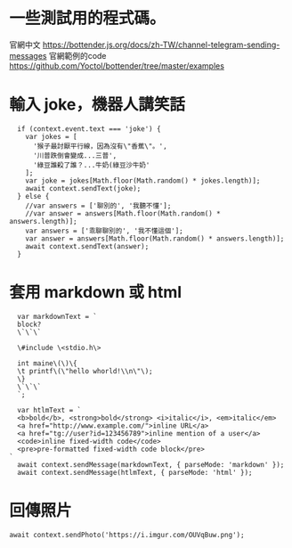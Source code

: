 # 一些測試用的程式碼。
官網中文 https://bottender.js.org/docs/zh-TW/channel-telegram-sending-messages
官網範例的code https://github.com/Yoctol/bottender/tree/master/examples

# 輸入 joke，機器人講笑話
```
  if (context.event.text === 'joke') {
    var jokes = [
      '猴子最討厭平行線，因為沒有\"香蕉\"。',
      '川普跌倒會變成...三普',
      '綠豆誰殺了誰？...牛奶(綠豆沙牛奶'
    ];
    var joke = jokes[Math.floor(Math.random() * jokes.length)];
    await context.sendText(joke);
  } else {
    //var answers = ['聊別的', '我聽不懂'];
    //var answer = answers[Math.floor(Math.random() * answers.length)];
    var answers = ['乖聊聊別的', '我不懂這個'];
    var answer = answers[Math.floor(Math.random() * answers.length)];
    await context.sendText(answer);
  }
```

# 套用 markdown 或 html
```
  var markdownText = `
  block?
  \`\`\`
  
  \#include \<stdio.h\>
  
  int maine\(\)\{
  \t printf\(\"hello whorld!\\n\"\);  
  \}
  \`\`\`
  `;

  var htlmText = `
  <b>bold</b>, <strong>bold</strong> <i>italic</i>, <em>italic</em>
  <a href="http://www.example.com/">inline URL</a>
  <a href="tg://user?id=123456789">inline mention of a user</a>
  <code>inline fixed-width code</code>
  <pre>pre-formatted fixed-width code block</pre>
`
  await context.sendMessage(markdownText, { parseMode: 'markdown' });
  await context.sendMessage(htlmText, { parseMode: 'html' });
```

# 回傳照片
```
await context.sendPhoto('https://i.imgur.com/OUVqBuw.png');
```
